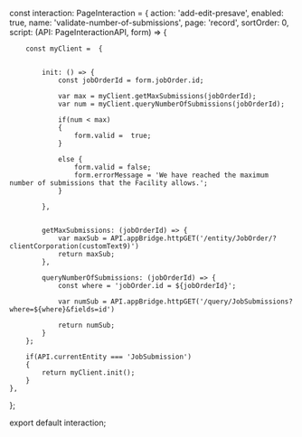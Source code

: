 const interaction: PageInteraction = {
    action: 'add-edit-presave',
    enabled: true,
    name: 'validate-number-of-submissions',
    page: 'record',
    sortOrder: 0,
    script: (API: PageInteractionAPI, form) => {
      
        const myClient =  {

          
            init: () => {
                const jobOrderId = form.jobOrder.id;

                var max = myClient.getMaxSubmissions(jobOrderId);
                var num = myClient.queryNumberOfSubmissions(jobOrderId);

                if(num < max)
                {
                    form.valid =  true;
                }

                else {
                    form.valid = false;
                    form.errorMessage = 'We have reached the maximum number of submissions that the Facility allows.';
                }
                
            },

            
            getMaxSubmissions: (jobOrderId) => {
                var maxSub = API.appBridge.httpGET('/entity/JobOrder/?clientCorporation(customText9)')
                return maxSub;
            },

            queryNumberOfSubmissions: (jobOrderId) => {
                const where = 'jobOrder.id = ${jobOrderId}';

                var numSub = API.appBridge.httpGET('/query/JobSubmissions?where=${where}&fields=id')

                return numSub;
            }
        };

        if(API.currentEntity === 'JobSubmission')
        {
            return myClient.init();
        }
    },
  };
  
  export default interaction;
  
